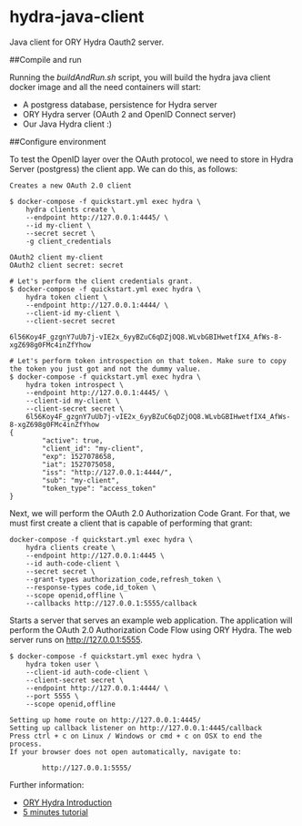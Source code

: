 # hydra-java-client

Java client for ORY Hydra Oauth2 server.

##Compile and run

Running the _buildAndRun.sh_ script, you will build the hydra java client docker image and all the need containers will start:
- A postgress database, persistence for Hydra server
- ORY Hydra server (OAuth 2 and OpenID Connect server)
- Our Java Hydra client :)

##Configure environment

To test the OpenID layer over the OAuth protocol, we need to store in Hydra Server (postgress) the client app. We can do this, as follows:

```console
Creates a new OAuth 2.0 client

$ docker-compose -f quickstart.yml exec hydra \
    hydra clients create \
    --endpoint http://127.0.0.1:4445/ \
    --id my-client \
    --secret secret \
    -g client_credentials

OAuth2 client my-client
OAuth2 client secret: secret

# Let's perform the client credentials grant.
$ docker-compose -f quickstart.yml exec hydra \
    hydra token client \
    --endpoint http://127.0.0.1:4444/ \
    --client-id my-client \
    --client-secret secret

6l56Koy4F_gzgnY7uUb7j-vIE2x_6yyBZuC6qDZjOQ8.WLvbGBIHwetfIX4_AfWs-8-xgZ698g0FMc4inZfYhow

# Let's perform token introspection on that token. Make sure to copy the token you just got and not the dummy value.
$ docker-compose -f quickstart.yml exec hydra \
    hydra token introspect \
    --endpoint http://127.0.0.1:4445/ \
    --client-id my-client \
    --client-secret secret \
    6l56Koy4F_gzgnY7uUb7j-vIE2x_6yyBZuC6qDZjOQ8.WLvbGBIHwetfIX4_AfWs-8-xgZ698g0FMc4inZfYhow
{
        "active": true,
        "client_id": "my-client",
        "exp": 1527078658,
        "iat": 1527075058,
        "iss": "http://127.0.0.1:4444/",
        "sub": "my-client",
        "token_type": "access_token"
}
```
Next, we will perform the OAuth 2.0 Authorization Code Grant. For that, we must first create a client that is capable of performing that grant:
```console
docker-compose -f quickstart.yml exec hydra \
    hydra clients create \
    --endpoint http://127.0.0.1:4445 \
    --id auth-code-client \
    --secret secret \
    --grant-types authorization_code,refresh_token \
    --response-types code,id_token \
    --scope openid,offline \
    --callbacks http://127.0.0.1:5555/callback
```

Starts a server that serves an example web application. The application will perform the OAuth 2.0 Authorization Code Flow using ORY Hydra. The web server runs on http://127.0.0.1:5555.
```console
$ docker-compose -f quickstart.yml exec hydra \
    hydra token user \
    --client-id auth-code-client \
    --client-secret secret \
    --endpoint http://127.0.0.1:4444/ \
    --port 5555 \
    --scope openid,offline

Setting up home route on http://127.0.0.1:4445/
Setting up callback listener on http://127.0.0.1:4445/callback
Press ctrl + c on Linux / Windows or cmd + c on OSX to end the process.
If your browser does not open automatically, navigate to:

        http://127.0.0.1:5555/
```


Further information: 
- [ORY Hydra Introduction](https://www.ory.sh/docs/deprecated/latest/hydra/)
- [5 minutes tutorial](https://www.ory.sh/docs/next/hydra/5min-tutorial)
